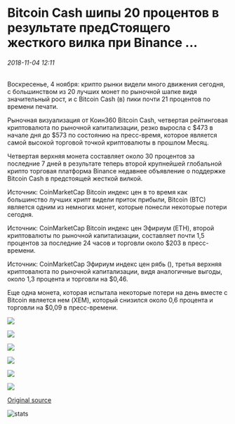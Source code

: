 # Bitcoin Cash шипы 20 процентов в результате предСтоящего жесткого вилка при Binance ...

###### 2018-11-04 12:11

Воскресенье, 4 ноября: крипто рынки видели много движения сегодня, с большинством из 20 лучших монет по рыночной шапке видя значительный рост, и с Bitcoin Cash (в) пики почти 21 процентов по времени печати.

Рыночная визуализация от Коин360 Bitcoin Cash, четвертая рейтинговая криптовалюта по рыночной капитализации, резко выросла с $473 в начале дня до $573 по состоянию на пресс-время, которое является самой высокой торговой точкой криптовалюты в прошлом Месяц.

Четвертая верхняя монета составляет около 30 процентов за последние 7 дней в результате теперь второй крупнейшей глобальной крипто торговая платформа Binance недавнее объявление о поддержке Bitcoin Cash в предстоящей жесткой вилкой.

Источник: CoinMarketCap Bitcoin индекс цен в то время как большинство лучших крипт видели приток прибыли, Bitcoin (BTC) является одним из немногих монет, которые понесли некоторые потери сегодня.

Источник: CoinMarketCap Bitcoin индекс цен Эфириум (ETH), второй криптовалюты по рыночной капитализации, составляет почти 1,5 процентов за последние 24 часов и торговли около $203 в пресс-времени.

Источник: CoinMarketCap Эфириум индекс цен рябь (), третья верхняя криптовалюта по рыночной капитализации, видя аналогичные выгоды, около 1,3 процента и торговли на $0,46.

Еще одна монета, которая испытала некоторые потери на день вместе с Bitcoin является нем (XEM), который снизился около 0,6 процента и торговли на $0,09 в пресс-времени.

![](https://s3.cointelegraph.com/storage/uploads/view/92db78553ed71273378a7984eafda1a9.png)

![](https://s3.cointelegraph.com/storage/uploads/view/b7b8b125e836826cde13a7a5a5bc04d0.png)

![](https://s3.cointelegraph.com/storage/uploads/view/97c91fcd7f70cd908b3d0b9507d246f0.png)

![](https://s3.cointelegraph.com/storage/uploads/view/b5045a4624974255e25f52d18c2282dc.png)

![](https://s3.cointelegraph.com/storage/uploads/view/24c828b20fc8b8d58ce6973be7426acd.png)

![](https://s3.cointelegraph.com/storage/uploads/view/e0fe0e681b1f760d570b183dc639568c.png)

[Original source](https://cointelegraph.com/news/bitcoin-cash-spikes-20-percent-in-the-wake-of-upcoming-hard-fork-backed-by-binance)

![stats](https://c.statcounter.com/11760860/0/a89fa40b/1/ "stats")
